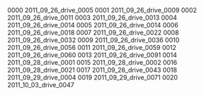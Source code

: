 0000 2011_09_26_drive_0005
0001 2011_09_26_drive_0009
0002 2011_09_26_drive_0011
0003 2011_09_26_drive_0013
0004 2011_09_26_drive_0014
0005 2011_09_26_drive_0014
0006 2011_09_26_drive_0018
0007 2011_09_26_drive_0022
0008 2011_09_26_drive_0032
0009 2011_09_26_drive_0036
0010 2011_09_26_drive_0056
0011 2011_09_26_drive_0059
0012 2011_09_26_drive_0060
0013 2011_09_26_drive_0091
0014 2011_09_28_drive_0001
0015 2011_09_28_drive_0002
0016 2011_09_28_drive_0021
0017 2011_09_28_drive_0043
0018 2011_09_29_drive_0004
0019 2011_09_29_drive_0071
0020 2011_10_03_drive_0047